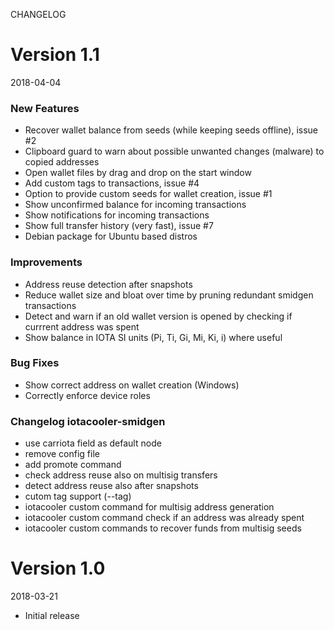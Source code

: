 CHANGELOG

Version 1.1
===========

2018-04-04

### New Features
- Recover wallet balance from seeds (while keeping seeds offline), issue #2
- Clipboard guard to warn about possible unwanted changes (malware) to copied addresses
- Open wallet files by drag and drop on the start window
- Add custom tags to transactions, issue #4
- Option to provide custom seeds for wallet creation, issue #1
- Show unconfirmed balance for incoming transactions
- Show notifications for incoming transactions
- Show full transfer history (very fast), issue #7
- Debian package for Ubuntu based distros

### Improvements
- Address reuse detection after snapshots
- Reduce wallet size and bloat over time by pruning redundant smidgen transactions
- Detect and warn if an old wallet version is opened by checking if currrent address was spent
- Show balance in IOTA SI units (Pi, Ti, Gi, Mi, Ki, i) where useful

### Bug Fixes
- Show correct address on wallet creation (Windows)
- Correctly enforce device roles

### Changelog iotacooler-smidgen
- use carriota field as default node
- remove config file
- add promote command
- check address reuse also on multisig transfers
- detect address reuse also after snapshots
- cutom tag support (--tag)
- iotacooler custom command for multisig address generation
- iotacooler custom command check if an address was already spent
- iotacooler custom commands to recover funds from multisig seeds

Version 1.0
===========

2018-03-21

- Initial release
